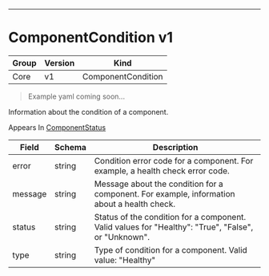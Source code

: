 

-----------
# ComponentCondition v1

Group        | Version     | Kind
------------ | ---------- | -----------
Core | v1 | ComponentCondition







> Example yaml coming soon...


Information about the condition of a component.

<aside class="notice">
Appears In <a href="#componentstatus-v1">ComponentStatus</a> </aside>

Field        | Schema     | Description
------------ | ---------- | -----------
error | string | Condition error code for a component. For example, a health check error code.
message | string | Message about the condition for a component. For example, information about a health check.
status | string | Status of the condition for a component. Valid values for "Healthy": "True", "False", or "Unknown".
type | string | Type of condition for a component. Valid value: "Healthy"






